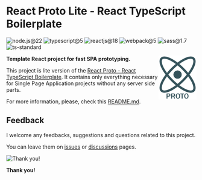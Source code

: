 # React Proto Lite - React TypeScript Boilerplate

![node.js@22](https://img.shields.io/badge/node.js-21-339933?style=for-the-badge&logo=nodedotjs) ![typescript@5](https://img.shields.io/badge/typescript-5-3178C6?style=for-the-badge&logo=typescript) ![reactjs@18](https://img.shields.io/badge/Reactjs-18-61DAFB?style=for-the-badge&logo=react) ![webpack@5](https://img.shields.io/badge/webpack-5-8dd6f9?style=for-the-badge&logo=webpack) ![sass@1.7](https://img.shields.io/badge/sass-1.6-CC6699?style=for-the-badge&logo=sass) ![ts-standard](https://img.shields.io/badge/standard-ts-F3DF49?style=for-the-badge&logo=standardjs)

<img align="right" width="100" src="src/assets/images/logo.png">

**Template React project for fast SPA prototyping.**

This project is lite version of the [React Proto - React TypeScript Boilerplate](https://github.com/StopNGo/react-proto). It contains only everything necessary for Single Page Application projects without any server side parts.

For more information, please, check this [README.md](https://github.com/StopNGo/react-proto/blob/main/README.md).

## Feedback

I welcome any feedbacks, suggestions and questions related to this project.

You can leave them on [issues](https://github.com/StopNGo/react-proto/issues) or [discussions](https://github.com/StopNGo/react-proto/discussions) pages.

![Thank you!](https://i.giphy.com/media/v1.Y2lkPTc5MGI3NjExeGpxenBoZ2R6M3FrMnp4enpmMmtvMG84YTJvZ2N3bGY0ZGE1c2ViOCZlcD12MV9pbnRlcm5hbF9naWZfYnlfaWQmY3Q9Zw/35pTQFiy14OeA/giphy.gif)

**Thank you!**
